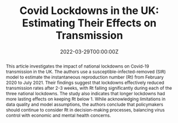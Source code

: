 ---
title: "Covid Lockdowns in the UK: Estimating Their Effects on Transmission"
authors:
  - Em Prestige
  - Julian Stander
  - Yinghui Wei
date: "2022-03-29T00:00:00Z"
doi: "https://doi.org/10.1111/1740-9713.01628"
publishDate: "2022-04-01T00:00:00Z"
publication_types: ["2"]
publication: "Significance Magazine"
# publication_short: "Preprint"
abstract: |
  This article investigates the impact of national lockdowns on Covid-19 transmission in the UK. The authors use a susceptible-infected-removed (SIR) model to estimate the instantaneous reproduction number (Rt) from February 2020 to July 2021. Their findings suggest that lockdowns effectively reduced transmission rates after 2-3 weeks, with Rt falling significantly during each of the three national lockdowns. The study also indicates that longer lockdowns had more lasting effects on keeping Rt below 1. While acknowledging limitations in data quality and model assumptions, the authors conclude that policymakers should continue to consider Rt in decision-making processes, balancing virus control with economic and mental health concerns.

summary: |  
  UK citizens have lived through three lockdowns over the course of the Covid-19 pandemic. What effect have these restrictions had on the transmission of the virus? Emily Prestige, Julian Stander and Yinghui Wei investigate

tags:
  - COVID-19

featured: false
links:
  - name: "Full Text"
    url: "https://doi.org/10.1111/1740-9713.01628"
# url_code: 'https://github.com/cmmid/ab_boosting_published'

#image:
#  caption: Figure 2 from the publication
#  focal_point: Smart
#  preview_only: true
# slides: ""
---
